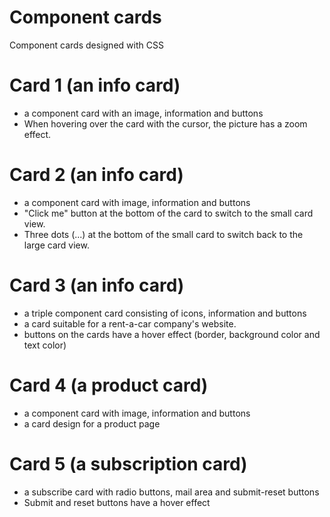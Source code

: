 # Component cards
Component cards designed with CSS


# Card 1 (an info card)
* a component card with an image, information and buttons
* When hovering over the card with the cursor, the picture has a zoom effect.

# Card 2 (an info card)
* a component card with image, information and buttons
* "Click me" button at the bottom of the card to switch to the small card view.
* Three dots (...) at the bottom of the small card to switch back to the large card view.

# Card 3 (an info card)
* a triple component card consisting of icons, information and buttons
* a card suitable for a rent-a-car company's website.
* buttons on the cards have a hover effect (border, background color and text color)

# Card 4 (a product card)
* a component card with image, information and buttons
* a card design for a product page

# Card 5 (a subscription card)
* a subscribe card with radio buttons, mail area and submit-reset buttons
* Submit and reset buttons have a hover effect



